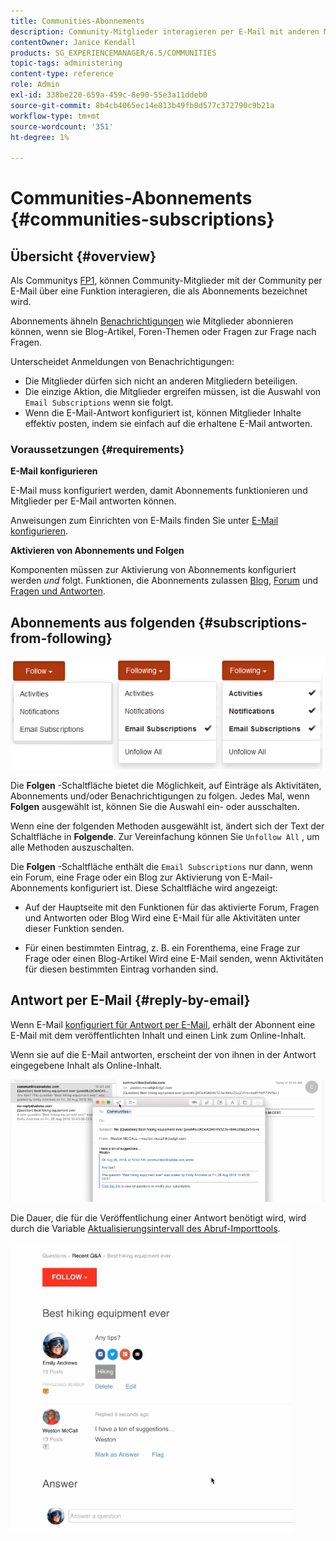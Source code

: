 ```yaml
---
title: Communities-Abonnements
description: Community-Mitglieder interagieren per E-Mail mit anderen Mitgliedern
contentOwner: Janice Kendall
products: SG_EXPERIENCEMANAGER/6.5/COMMUNITIES
topic-tags: administering
content-type: reference
role: Admin
exl-id: 338be220-659a-459c-8e90-55e3a11ddeb0
source-git-commit: 8b4cb4065ec14e813b49fb0d577c372790c9b21a
workflow-type: tm+mt
source-wordcount: '351'
ht-degree: 1%

---
```


# Communities-Abonnements {#communities-subscriptions}

## Übersicht {#overview}

Als Communitys [FP1](deploy-communities.md#latestfeaturepack), können Community-Mitglieder mit der Community per E-Mail über eine Funktion interagieren, die als Abonnements bezeichnet wird.

Abonnements ähneln [Benachrichtigungen](notifications.md) wie Mitglieder abonnieren können, wenn sie Blog-Artikel, Foren-Themen oder Fragen zur Frage nach Fragen.

Unterscheidet Anmeldungen von Benachrichtigungen:

* Die Mitglieder dürfen sich nicht an anderen Mitgliedern beteiligen.
* Die einzige Aktion, die Mitglieder ergreifen müssen, ist die Auswahl von `Email Subscriptions` wenn sie folgt.
* Wenn die E-Mail-Antwort konfiguriert ist, können Mitglieder Inhalte effektiv posten, indem sie einfach auf die erhaltene E-Mail antworten.

### Voraussetzungen {#requirements}

**E-Mail konfigurieren**

E-Mail muss konfiguriert werden, damit Abonnements funktionieren und Mitglieder per E-Mail antworten können.

Anweisungen zum Einrichten von E-Mails finden Sie unter [E-Mail konfigurieren](email.md).

**Aktivieren von Abonnements und Folgen**

Komponenten müssen zur Aktivierung von Abonnements konfiguriert werden *und* folgt. Funktionen, die Abonnements zulassen [Blog](blog-feature.md), [Forum](forum.md) und [Fragen und Antworten](working-with-qna.md).

## Abonnements aus folgenden {#subscriptions-from-following}

![subscription-following](assets/subscription-following.png)

Die **Folgen** -Schaltfläche bietet die Möglichkeit, auf Einträge als Aktivitäten, Abonnements und/oder Benachrichtigungen zu folgen. Jedes Mal, wenn **Folgen** ausgewählt ist, können Sie die Auswahl ein- oder ausschalten.

Wenn eine der folgenden Methoden ausgewählt ist, ändert sich der Text der Schaltfläche in **Folgende**. Zur Vereinfachung können Sie `Unfollow All` , um alle Methoden auszuschalten.

Die **Folgen** -Schaltfläche enthält die `Email Subscriptions` nur dann, wenn ein Forum, eine Frage oder ein Blog zur Aktivierung von E-Mail-Abonnements konfiguriert ist. Diese Schaltfläche wird angezeigt:

* Auf der Hauptseite mit den Funktionen für das aktivierte Forum, Fragen und Antworten oder Blog Wird eine E-Mail für alle Aktivitäten unter dieser Funktion senden.

* Für einen bestimmten Eintrag, z. B. ein Forenthema, eine Frage zur Frage oder einen Blog-Artikel Wird eine E-Mail senden, wenn Aktivitäten für diesen bestimmten Eintrag vorhanden sind.

## Antwort per E-Mail {#reply-by-email}

Wenn E-Mail [konfiguriert für Antwort per E-Mail](email.md#configure-polling-importer), erhält der Abonnent eine E-Mail mit dem veröffentlichten Inhalt und einen Link zum Online-Inhalt.

Wenn sie auf die E-Mail antworten, erscheint der von ihnen in der Antwort eingegebene Inhalt als Online-Inhalt.

![email-response](assets/email-reply.png)

Die Dauer, die für die Veröffentlichung einer Antwort benötigt wird, wird durch die Variable [Aktualisierungsintervall des Abruf-Importtools](email.md#configure-polling-importer).

![QA](assets/qa.png)
